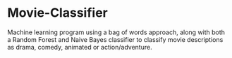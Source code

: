 # Movie-Classifier
Machine learning program using a bag of words approach, along with both a Random Forest and Naive Bayes classifier to classify movie descriptions as drama, comedy, animated or action/adventure.
